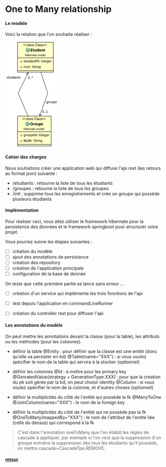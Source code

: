 # One to Many relationship

#### Le modèle

Voici la relation que l'on souhaite réaliser :

![img](etudiants.png)

#### Cahier des charges

Nous souhaitons créer une application web qui diffuse l'api rest (les retours au format json) suivante :
- /etudiants : retourne la liste de tous les étudiants
- /groupes : retourne la liste de tous les groupes
- /init : supprime tous les enregistrements et crée un groupe qui possède plusieurs étudiants

#### Implémentation

Pour réaliser ceci, vous allez utiliser le framework hibernate pour la persistence des données et le framework springboot pour structurer votre projet.


Vous pourrez suivre les étapes suivantes :
- [ ] création du modèle
- [ ] ajout des annotations de persistance
- [ ] création des repository
- [ ] création de l'application principale
- [ ] configuration de la base de donnée

On teste que cette première partie se lance sans erreur ...

- [ ] création d'un service qui implémente les trois fonctions de l'api
- [ ] test depuis l'application en commandLineRunner
- [ ] création du controller rest pour diffuser l'api


#### Les annotations du modèle

On peut mettre les annotations devant la classe (pour la table), les attributs ou les méthodes (pour les colonnes).

* définir la table
@Entity : pour définir que la classe est une entité (donc qu'elle va persister en bd)
@Table(name="XXX") : si vous voulez spécifier le nom de la table qui servira à la stocker (optionnel)

* définir les colonnes
@Id : à mettre pour les primary key
@GenratedValue(strategy = GenerationType.XXX) : pour que la création du pk soit gérée par la bd, on peut choisir identity
@Column : si vous voulez spécifier le nom de la colonne, et d'autres choses (optionnel)

* définir la multiplicités du côté de l'entité qui possède la fk
@ManyToOne
@JoinColumn(name="XXX") : le nom de la foreign key

* définir la multiplicités du côté de l'entité qui ne possède pas la fk
@OneToMany(mappedBy="XXX") : le nom de l'attribut de l'entité liée (celle du dessus) qui correspond à la fk

> C'est dans l'annotation oneToMany que l'on établit les règles de cascade à appliquer, par exemple si l'on veut que la suppression d'un groupe entraîne la suppression des tous les étudiants qu'il possède, on mettra cascade=CascadeTpe.REMOVE.

#### [retour](../README.md)
